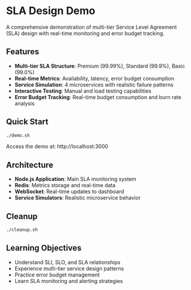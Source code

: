 # SLA Design Demo

A comprehensive demonstration of multi-tier Service Level Agreement (SLA) design with real-time monitoring and error budget tracking.

## Features

- **Multi-tier SLA Structure**: Premium (99.99%), Standard (99.9%), Basic (99.0%)
- **Real-time Metrics**: Availability, latency, error budget consumption
- **Service Simulation**: 4 microservices with realistic failure patterns
- **Interactive Testing**: Manual and load testing capabilities
- **Error Budget Tracking**: Real-time budget consumption and burn rate analysis

## Quick Start

```bash
./demo.sh
```

Access the demo at: http://localhost:3000

## Architecture

- **Node.js Application**: Main SLA monitoring system
- **Redis**: Metrics storage and real-time data
- **WebSocket**: Real-time updates to dashboard
- **Service Simulators**: Realistic microservice behavior

## Cleanup

```bash
./cleanup.sh
```

## Learning Objectives

- Understand SLI, SLO, and SLA relationships
- Experience multi-tier service design patterns
- Practice error budget management
- Learn SLA monitoring and alerting strategies
